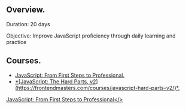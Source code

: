 <h2><strong>Overview</strong>.</h2>
<p>Duration: 20 days</p>
<p>Objective: Improve JavaScript proficiency through daily learning and practice</p>

<h2><strong>Courses</strong>.</h2>
<ul>
  <li><a href = "https://www.markdownguide.org](https://frontendmasters.com/courses/javascript-first-steps/">JavaScript: From First Steps to Professional</>.</li>
  <li>*[JavaScript: The Hard Parts, v2](https://frontendmasters.com/courses/javascript-hard-parts-v2/)*.</li>
</ul>


<a href = "https://www.markdownguide.org](https://frontendmasters.com/courses/javascript-first-steps/">JavaScript: From First Steps to Professional</>
